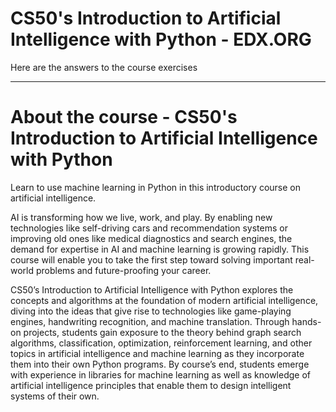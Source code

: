 # CS50's Introduction to Artificial Intelligence with Python - EDX.ORG

Here are the answers to the course exercises

--------------------------------------------------------------------------------------------------------------
# About the course - CS50's Introduction to Artificial Intelligence with Python

Learn to use machine learning in Python in this introductory course on artificial intelligence.

AI is transforming how we live, work, and play. By enabling new technologies like self-driving cars and recommendation systems or improving old ones like medical diagnostics and search engines, the demand for expertise in AI and machine learning is growing rapidly. This course will enable you to take the first step toward solving important real-world problems and future-proofing your career.

CS50’s Introduction to Artificial Intelligence with Python explores the concepts and algorithms at the foundation of modern artificial intelligence, diving into the ideas that give rise to technologies like game-playing engines, handwriting recognition, and machine translation. Through hands-on projects, students gain exposure to the theory behind graph search algorithms, classification, optimization, reinforcement learning, and other topics in artificial intelligence and machine learning as they incorporate them into their own Python programs. By course’s end, students emerge with experience in libraries for machine learning as well as knowledge of artificial intelligence principles that enable them to design intelligent systems of their own.
